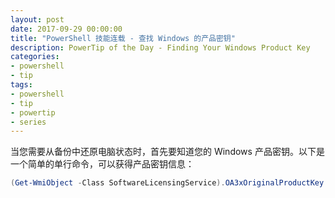 ```yaml
---
layout: post
date: 2017-09-29 00:00:00
title: "PowerShell 技能连载 - 查找 Windows 的产品密钥"
description: PowerTip of the Day - Finding Your Windows Product Key
categories:
- powershell
- tip
tags:
- powershell
- tip
- powertip
- series
---
```

当您需要从备份中还原电脑状态时，首先要知道您的 Windows 产品密钥。以下是一个简单的单行命令，可以获得产品密钥信息：

```powershell
(Get-WmiObject -Class SoftwareLicensingService).OA3xOriginalProductKey
```

<!--本文国际来源：[Finding Your Windows Product Key](http://community.idera.com/powershell/powertips/b/tips/posts/finding-your-windows-product-key)-->
